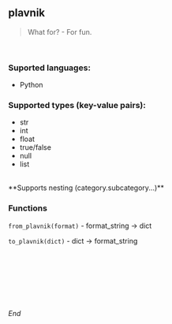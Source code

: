 ## **plavnik**



> What for? - For fun.

<br>



### **Suported languages**:
- Python




### **Supported types (key-value pairs):**
- str
- int
- float
- true/false
- null
- list
<br>
**Supports nesting (category.subcategory...)**



### **Functions**
`from_plavnik(format)` - format_string -> dict

`to_plavnik(dict)` - dict -> format_string

<br>
<br>
<br>
<br>
<br>
<br>







_End_

